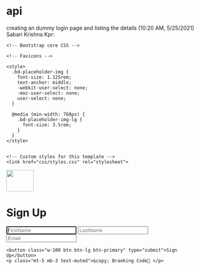 # api
creating an dummy login page and listing the details
[10:20 AM, 5/25/2021] Sabari Krishna Kpr: <!doctype html>
<html lang="en">
  <head>
    <meta charset="utf-8">
    <meta name="viewport" content="width=device-width, initial-scale=1">
    <meta name="description" content="">
    <meta name="author" content="Mark Otto, Jacob Thornton, and Bootstrap contributors">
    <meta name="generator" content="Hugo 0.79.0">
    <title>Signin Template · Bootstrap v5.0</title>
     <!-- CSS only -->
<link href="https://cdn.jsdelivr.net/npm/bootstrap@5.0.0-beta1/dist/css/bootstrap.min.css" rel="stylesheet" integrity="sha384-giJF6kkoqNQ00vy+HMDP7azOuL0xtbfIcaT9wjKHr8RbDVddVHyTfAAsrekwKmP1" crossorigin="anonymous">

    

    <!-- Bootstrap core CSS -->
<link href="/docs/5.0/dist/css/bootstrap.min.css" rel="stylesheet" integrity="sha384-giJF6kkoqNQ00vy+HMDP7azOuL0xtbfIcaT9wjKHr8RbDVddVHyTfAAsrekwKmP1" crossorigin="anonymous">

    <!-- Favicons -->
<link rel="apple-touch-icon" href="/docs/5.0/assets/img/favicons/apple-touch-icon.png" sizes="180x180">
<link rel="icon" href="/docs/5.0/assets/img/favicons/favicon-32x32.png" sizes="32x32" type="image/png">
<link rel="icon" href="/docs/5.0/assets/img/favicons/favicon-16x16.png" sizes="16x16" type="image/png">
<link rel="manifest" href="/docs/5.0/assets/img/favicons/manifest.json">
<link rel="mask-icon" href="/docs/5.0/assets/img/favicons/safari-pinned-tab.svg" color="#7952b3">
<link rel="icon" href="/docs/5.0/assets/img/favicons/favicon.ico">
<meta name="theme-color" content="#7952b3">


    <style>
      .bd-placeholder-img {
        font-size: 1.125rem;
        text-anchor: middle;
        -webkit-user-select: none;
        -moz-user-select: none;
        user-select: none;
      }

      @media (min-width: 768px) {
        .bd-placeholder-img-lg {
          font-size: 3.5rem;
        }
      }
    </style>

    
    <!-- Custom styles for this template -->
    <link href="css/styles.css" rel="stylesheet">
  </head>
  <body class="text-center">
    
<main class="form-signin">
  <form action="/" method="POST">
    <img class="mb-4" src="images/PngItem_797310.png" alt="" width="72" height="57">
    <h1 class="h3 mb-3 fw-normal">Sign Up</h1>
    <input type="text" name="fName"class="form-control top" placeholder="FirstName" required autofocus>
    <input type="text" name="lName" class="form-control middle" placeholder="LastName" required>
    <input type="email" name="email" class="form-control bottom" placeholder="Email" required>
    
    <button class="w-100 btn btn-lg btn-primary" type="submit">Sign Up</button>
    <p class="mt-5 mb-3 text-muted">&copy; Braeking Code🧪 </p>
  </form>
</main>


    
  </body>
</html>
